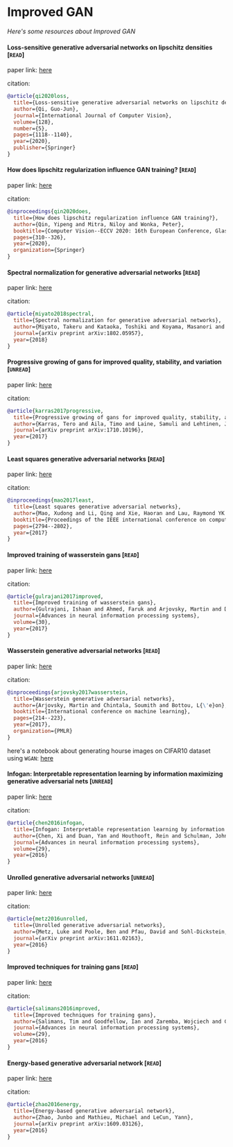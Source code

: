 # Improved GAN
*Here's some resources about Improved GAN*



#### Loss-sensitive generative adversarial networks on lipschitz densities [`READ`]

paper link: [here](https://arxiv.org/pdf/1701.06264.pdf%C3%A3%E2%82%AC%E2%80%98)

citation: 
```bibtex
@article{qi2020loss,
  title={Loss-sensitive generative adversarial networks on lipschitz densities},
  author={Qi, Guo-Jun},
  journal={International Journal of Computer Vision},
  volume={128},
  number={5},
  pages={1118--1140},
  year={2020},
  publisher={Springer}
}
```
    

#### How does lipschitz regularization influence GAN training? [`READ`]

paper link: [here](https://repository.kaust.edu.sa/bitstream/handle/10754/665819/Conference%20Paperfile1.pdf?sequence=1&isAllowed=y)

citation: 
```bibtex
@inproceedings{qin2020does,
  title={How does lipschitz regularization influence GAN training?},
  author={Qin, Yipeng and Mitra, Niloy and Wonka, Peter},
  booktitle={Computer Vision--ECCV 2020: 16th European Conference, Glasgow, UK, August 23--28, 2020, Proceedings, Part XVI 16},
  pages={310--326},
  year={2020},
  organization={Springer}
}
```
    

#### Spectral normalization for generative adversarial networks [`READ`]

paper link: [here](https://arxiv.org/pdf/1802.05957)

citation: 
```bibtex
@article{miyato2018spectral,
  title={Spectral normalization for generative adversarial networks},
  author={Miyato, Takeru and Kataoka, Toshiki and Koyama, Masanori and Yoshida, Yuichi},
  journal={arXiv preprint arXiv:1802.05957},
  year={2018}
}
```

#### Progressive growing of gans for improved quality, stability, and variation [`UNREAD`]

paper link: [here](https://arxiv.org/pdf/1710.10196.pdf%C2%A0)

citation: 
```bibtex
@article{karras2017progressive,
  title={Progressive growing of gans for improved quality, stability, and variation},
  author={Karras, Tero and Aila, Timo and Laine, Samuli and Lehtinen, Jaakko},
  journal={arXiv preprint arXiv:1710.10196},
  year={2017}
}
```
    
    


#### Least squares generative adversarial networks [`READ`]

paper link: [here](http://openaccess.thecvf.com/content_ICCV_2017/papers/Mao_Least_Squares_Generative_ICCV_2017_paper.pdf)

citation: 
```bibtex
@inproceedings{mao2017least,
  title={Least squares generative adversarial networks},
  author={Mao, Xudong and Li, Qing and Xie, Haoran and Lau, Raymond YK and Wang, Zhen and Paul Smolley, Stephen},
  booktitle={Proceedings of the IEEE international conference on computer vision},
  pages={2794--2802},
  year={2017}
}
```
    


#### Improved training of wasserstein gans [`READ`]

paper link: [here](https://proceedings.neurips.cc/paper_files/paper/2017/file/892c3b1c6dccd52936e27cbd0ff683d6-Paper.pdf)

citation: 
```bibtex
@article{gulrajani2017improved,
  title={Improved training of wasserstein gans},
  author={Gulrajani, Ishaan and Ahmed, Faruk and Arjovsky, Martin and Dumoulin, Vincent and Courville, Aaron C},
  journal={Advances in neural information processing systems},
  volume={30},
  year={2017}
}
```


#### Wasserstein generative adversarial networks [`READ`]

paper link: [here](http://proceedings.mlr.press/v70/arjovsky17a/arjovsky17a.pdf)

citation: 
```bibtex
@inproceedings{arjovsky2017wasserstein,
  title={Wasserstein generative adversarial networks},
  author={Arjovsky, Martin and Chintala, Soumith and Bottou, L{\'e}on},
  booktitle={International conference on machine learning},
  pages={214--223},
  year={2017},
  organization={PMLR}
}
```

here's a notebook about generating hourse images on CIFAR10 dataset using `WGAN`: [here](./notebooks/wgan-cifar10.ipynb)
    


#### Infogan: Interpretable representation learning by information maximizing generative adversarial nets [`UNREAD`]

paper link: [here](https://proceedings.neurips.cc/paper_files/paper/2016/file/7c9d0b1f96aebd7b5eca8c3edaa19ebb-Paper.pdf)

citation: 
```bibtex
@article{chen2016infogan,
  title={Infogan: Interpretable representation learning by information maximizing generative adversarial nets},
  author={Chen, Xi and Duan, Yan and Houthooft, Rein and Schulman, John and Sutskever, Ilya and Abbeel, Pieter},
  journal={Advances in neural information processing systems},
  volume={29},
  year={2016}
}
```
    
        

#### Unrolled generative adversarial networks [`UNREAD`]

paper link: [here](https://arxiv.org/pdf/1611.02163.pdf)

citation: 
```bibtex
@article{metz2016unrolled,
  title={Unrolled generative adversarial networks},
  author={Metz, Luke and Poole, Ben and Pfau, David and Sohl-Dickstein, Jascha},
  journal={arXiv preprint arXiv:1611.02163},
  year={2016}
}
```
    


#### Improved techniques for training gans [`READ`]

paper link: [here](https://proceedings.neurips.cc/paper_files/paper/2016/file/8a3363abe792db2d8761d6403605aeb7-Paper.pdf)

citation: 
```bibtex
@article{salimans2016improved,
  title={Improved techniques for training gans},
  author={Salimans, Tim and Goodfellow, Ian and Zaremba, Wojciech and Cheung, Vicki and Radford, Alec and Chen, Xi},
  journal={Advances in neural information processing systems},
  volume={29},
  year={2016}
}
```


#### Energy-based generative adversarial network [`READ`]

paper link: [here](https://arxiv.org/pdf/1609.03126.pdf)

citation: 
```bibtex
@article{zhao2016energy,
  title={Energy-based generative adversarial network},
  author={Zhao, Junbo and Mathieu, Michael and LeCun, Yann},
  journal={arXiv preprint arXiv:1609.03126},
  year={2016}
}
```
    